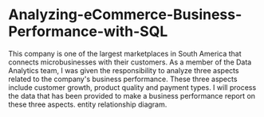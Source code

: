 # Analyzing-eCommerce-Business-Performance-with-SQL
This company is one of the largest marketplaces in South America that connects microbusinesses with their customers. As a member of the Data Analytics team, I was given the responsibility to analyze three aspects related to the company's business performance. These three aspects include customer growth, product quality and payment types. I will process the data that has been provided to make a business performance report on these three aspects. entity relationship diagram.
